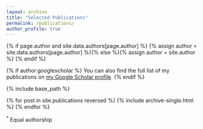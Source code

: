 ```yaml
---
layout: archive
title: "Selected Publications"
permalink: /publications/
author_profile: true
---
```


{% if page.author and site.data.authors[page.author] %}
  {% assign author = site.data.authors[page.author] %}{% else %}{% assign author = site.author %}
{% endif %}

{% if author.googlescholar %}
  You can also find the full list of my publications on <a href="{{author.googlescholar}}" target="_blank">my Google Scholar profile</a>.
{% endif %}

{% include base_path %}

{% for post in site.publications reversed %}
  {% include archive-single.html %}
{% endfor %}

<sup>*</sup> Equal authorship